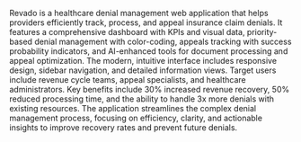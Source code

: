 Revado is a healthcare denial management web application that helps providers efficiently track, process, and appeal insurance claim denials. It features a comprehensive dashboard with KPIs and visual data, priority-based denial management with color-coding, appeals tracking with success probability indicators, and AI-enhanced tools for document processing and appeal optimization. The modern, intuitive interface includes responsive design, sidebar navigation, and detailed information views. Target users include revenue cycle teams, appeal specialists, and healthcare administrators. Key benefits include 30% increased revenue recovery, 50% reduced processing time, and the ability to handle 3x more denials with existing resources. The application streamlines the complex denial management process, focusing on efficiency, clarity, and actionable insights to improve recovery rates and prevent future denials. 